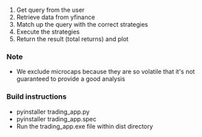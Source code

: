 1. Get query from the user
2. Retrieve data from yfinance
3. Match up the query with the correct strategies
4. Execute the strategies
5. Return the result (total returns) and plot

### Note
- We exclude microcaps because they are so volatile that it's not guaranteed to provide a good analysis

### Build instructions
- pyinstaller trading_app.py
- pyinstaller trading_app.spec
- Run the trading_app.exe file within dist directory